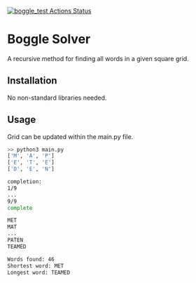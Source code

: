 [![boggle_test Actions Status](https://github.com/euanacampbell/boggle_solver/workflows/boggle_test/badge.svg)](https://github.com/euanacampbell/boggle_solver/actions)

# Boggle Solver

A recursive method for finding all words in a given square grid.

## Installation

No non-standard libraries needed.

## Usage
Grid can be updated within the main.py file.

```bash
>> python3 main.py
['M', 'A', 'P']
['E', 'T', 'E']
['D', 'E', 'N']

completion:
1/9
...
9/9
complete

MET
MAT
...
PATEN
TEAMED

Words found: 46
Shortest word: MET
Longest word: TEAMED
```
